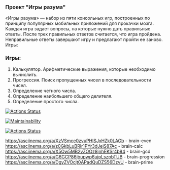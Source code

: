 ### Проект "Игры разума"
«Игры разума» — набор из пяти консольных игр, построенных по принципу популярных мобильных приложений для прокачки мозга. Каждая игра задает вопросы, на которые нужно дать правильные ответы. После трех правильных ответов считается, что игра пройдена. Неправильные ответы завершают игру и предлагают пройти ее заново. Игры:

### Игры:
1. Калькулятор. Арифметические выражения, которые необходимо вычислить.
2. Прогрессия. Поиск пропущенных чисел в последовательности чисел.
3. Определение четного числа.
4. Определение наибольшего общего делителя.
5. Определение простого числа.

[![Actions Status](https://github.com/fedotovarita/frontend-project-lvl1/workflows/hexlet-check/badge.svg)](https://github.com/fedotovarita/frontend-project-lvl1/actions)

[![Maintainability](https://api.codeclimate.com/v1/badges/a99a88d28ad37a79dbf6/maintainability)](https://codeclimate.com/github/codeclimate/codeclimate/maintainability)

[![Actions Status](https://github.com/fedotovarita/frontend-project-lvl1/workflows/Linter/badge.svg)](https://github.com/fedotovarita/frontend-project-lvl1/actions)

https://asciinema.org/a/XzVSmce0zvuPHlSJxHZk0LAGb - brain-even
https://asciinema.org/a/z0GkbLuBRlr1PYr3dJeiS87Ac - brain-calc
https://asciinema.org/a/X5Ow5MB2yZOOz8jnhEKSr4b84 - brain-gcd
https://asciinema.org/a/G6GCP86jbupwp6ujpLszpbTUB - brain-progression
https://asciinema.org/a/DgyZVOcjt0APadQuDZS56DzvU - brain-prime

